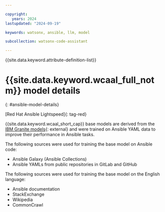 ```yaml
---

copyright:
   years: 2024
lastupdated: "2024-09-19"

keywords: watsonx, ansible, llm, model

subcollection: watsonx-code-assistant

---
```


{{site.data.keyword.attribute-definition-list}}

# {{site.data.keyword.wcaal_full_notm}} model details
{: #ansible-model-details}

[Red Hat Ansible Lightspeed]{: tag-red}

{{site.data.keyword.wcaal_short_cap}} base models are derived from the [IBM Granite models](https://www.ibm.com/products/watsonx-ai/foundation-models){: external} and were trained on Ansible YAML data to improve their performance in Ansible tasks.

The following sources were used for training the base model on Ansible code:
- Ansible Galaxy (Ansible Collections)
- Ansible YAMLs from public repositories in GitLab and GitHub

The following sources were used for training the base model on the English language:
- Ansible documentation
- StackExchange
- Wikipedia
- CommonCrawl
